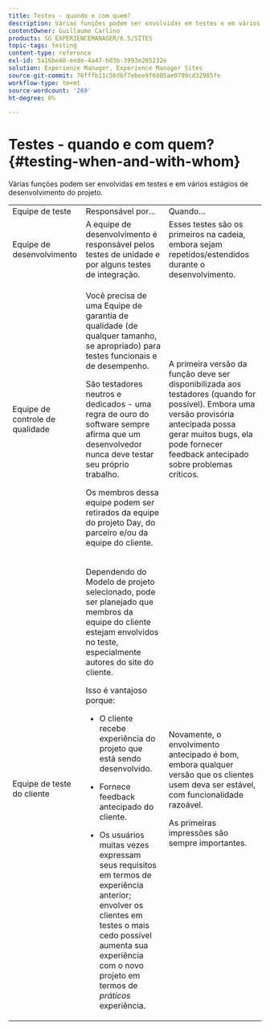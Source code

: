 ```yaml
---
title: Testes - quando e com quem?
description: Várias funções podem ser envolvidas em testes e em vários estágios de desenvolvimento do projeto.
contentOwner: Guillaume Carlino
products: SG_EXPERIENCEMANAGER/6.5/SITES
topic-tags: testing
content-type: reference
exl-id: 5a16be40-eede-4a47-b03b-3993e285232e
solution: Experience Manager, Experience Manager Sites
source-git-commit: 76fffb11c56dbf7ebee9f6805ae0799cd32985fe
workflow-type: tm+mt
source-wordcount: '269'
ht-degree: 0%

---
```


# Testes - quando e com quem?{#testing-when-and-with-whom}

Várias funções podem ser envolvidas em testes e em vários estágios de desenvolvimento do projeto.

<table>
 <tbody>
  <tr>
   <td>Equipe de teste</td>
   <td>Responsável por... </td>
   <td>Quando...</td>
  </tr>
  <tr>
   <td>Equipe de desenvolvimento</td>
   <td>A equipe de desenvolvimento é responsável pelos testes de unidade e por alguns testes de integração.</td>
   <td>Esses testes são os primeiros na cadeia, embora sejam repetidos/estendidos durante o desenvolvimento.</td>
  </tr>
  <tr>
   <td>Equipe de controle de qualidade</td>
   <td><p>Você precisa de uma Equipe de garantia de qualidade (de qualquer tamanho, se apropriado) para testes funcionais e de desempenho.</p> <p>São testadores neutros e dedicados - uma regra de ouro do software sempre afirma que um desenvolvedor nunca deve testar seu próprio trabalho.</p> <p>Os membros dessa equipe podem ser retirados da equipe do projeto Day, do parceiro e/ou da equipe do cliente.</p> </td>
   <td><p>A primeira versão da função deve ser disponibilizada aos testadores (quando for possível). Embora uma versão provisória antecipada possa gerar muitos bugs, ela pode fornecer feedback antecipado sobre problemas críticos.</p> </td>
  </tr>
  <tr>
   <td>Equipe de teste do cliente</td>
   <td><p>Dependendo do Modelo de projeto selecionado, pode ser planejado que membros da equipe do cliente estejam envolvidos no teste, especialmente autores do site do cliente.</p> <p>Isso é vantajoso porque:</p>
    <ul>
     <li><p>O cliente recebe experiência do projeto que está sendo desenvolvido.</p> </li>
     <li><p>Fornece feedback antecipado do cliente.</p> </li>
     <li><p>Os usuários muitas vezes expressam seus requisitos em termos de experiência anterior; envolver os clientes em testes o mais cedo possível aumenta sua experiência com o novo projeto em termos de <i>práticos</i> experiência.</p> </li>
    </ul> </td>
   <td><p>Novamente, o envolvimento antecipado é bom, embora qualquer versão que os clientes usem deva ser estável, com funcionalidade razoável.</p> <p>As primeiras impressões são sempre importantes.</p> </td>
  </tr>
 </tbody>
</table>
